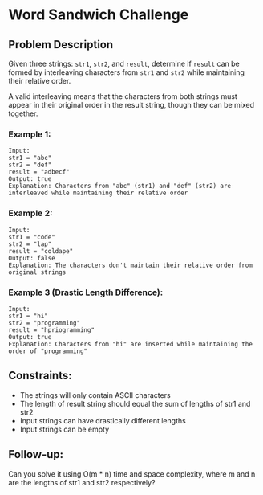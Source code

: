 # Word Sandwich Challenge

## Problem Description
Given three strings: `str1`, `str2`, and `result`, determine if `result` can be formed by interleaving characters from `str1` and `str2` while maintaining their relative order.

A valid interleaving means that the characters from both strings must appear in their original order in the result string, though they can be mixed together.

### Example 1:
```
Input:  
str1 = "abc"
str2 = "def"
result = "adbecf"
Output: true
Explanation: Characters from "abc" (str1) and "def" (str2) are interleaved while maintaining their relative order
```

### Example 2:
```
Input:
str1 = "code"
str2 = "lap"
result = "coldape"
Output: false
Explanation: The characters don't maintain their relative order from original strings
```

### Example 3 (Drastic Length Difference):
```
Input:
str1 = "hi"
str2 = "programming"
result = "hpriogramming"
Output: true
Explanation: Characters from "hi" are inserted while maintaining the order of "programming"
```

## Constraints:
- The strings will only contain ASCII characters
- The length of result string should equal the sum of lengths of str1 and str2
- Input strings can have drastically different lengths
- Input strings can be empty

## Follow-up:
Can you solve it using O(m * n) time and space complexity, where m and n are the lengths of str1 and str2 respectively?